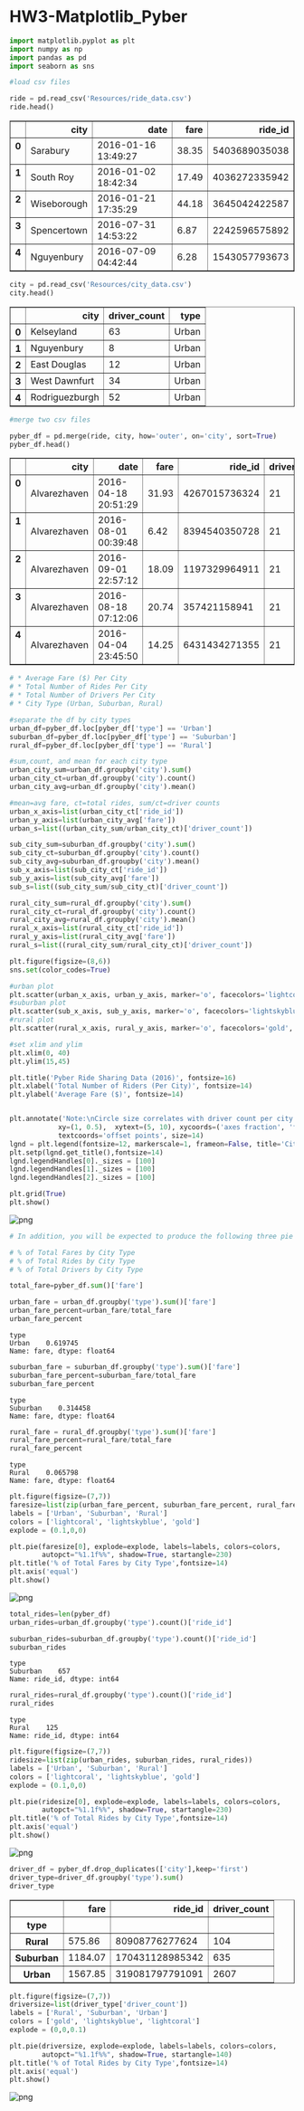 # HW3-Matplotlib_Pyber



```python
import matplotlib.pyplot as plt
import numpy as np
import pandas as pd
import seaborn as sns
```


```python
#load csv files
```


```python
ride = pd.read_csv('Resources/ride_data.csv')
ride.head()
```




<div>
<style>
    .dataframe thead tr:only-child th {
        text-align: right;
    }

    .dataframe thead th {
        text-align: left;
    }

    .dataframe tbody tr th {
        vertical-align: top;
    }
</style>
<table border="1" class="dataframe">
  <thead>
    <tr style="text-align: right;">
      <th></th>
      <th>city</th>
      <th>date</th>
      <th>fare</th>
      <th>ride_id</th>
    </tr>
  </thead>
  <tbody>
    <tr>
      <th>0</th>
      <td>Sarabury</td>
      <td>2016-01-16 13:49:27</td>
      <td>38.35</td>
      <td>5403689035038</td>
    </tr>
    <tr>
      <th>1</th>
      <td>South Roy</td>
      <td>2016-01-02 18:42:34</td>
      <td>17.49</td>
      <td>4036272335942</td>
    </tr>
    <tr>
      <th>2</th>
      <td>Wiseborough</td>
      <td>2016-01-21 17:35:29</td>
      <td>44.18</td>
      <td>3645042422587</td>
    </tr>
    <tr>
      <th>3</th>
      <td>Spencertown</td>
      <td>2016-07-31 14:53:22</td>
      <td>6.87</td>
      <td>2242596575892</td>
    </tr>
    <tr>
      <th>4</th>
      <td>Nguyenbury</td>
      <td>2016-07-09 04:42:44</td>
      <td>6.28</td>
      <td>1543057793673</td>
    </tr>
  </tbody>
</table>
</div>




```python
city = pd.read_csv('Resources/city_data.csv')
city.head()
```




<div>
<style>
    .dataframe thead tr:only-child th {
        text-align: right;
    }

    .dataframe thead th {
        text-align: left;
    }

    .dataframe tbody tr th {
        vertical-align: top;
    }
</style>
<table border="1" class="dataframe">
  <thead>
    <tr style="text-align: right;">
      <th></th>
      <th>city</th>
      <th>driver_count</th>
      <th>type</th>
    </tr>
  </thead>
  <tbody>
    <tr>
      <th>0</th>
      <td>Kelseyland</td>
      <td>63</td>
      <td>Urban</td>
    </tr>
    <tr>
      <th>1</th>
      <td>Nguyenbury</td>
      <td>8</td>
      <td>Urban</td>
    </tr>
    <tr>
      <th>2</th>
      <td>East Douglas</td>
      <td>12</td>
      <td>Urban</td>
    </tr>
    <tr>
      <th>3</th>
      <td>West Dawnfurt</td>
      <td>34</td>
      <td>Urban</td>
    </tr>
    <tr>
      <th>4</th>
      <td>Rodriguezburgh</td>
      <td>52</td>
      <td>Urban</td>
    </tr>
  </tbody>
</table>
</div>




```python
#merge two csv files
```


```python
pyber_df = pd.merge(ride, city, how='outer', on='city', sort=True)
pyber_df.head()
```




<div>
<style>
    .dataframe thead tr:only-child th {
        text-align: right;
    }

    .dataframe thead th {
        text-align: left;
    }

    .dataframe tbody tr th {
        vertical-align: top;
    }
</style>
<table border="1" class="dataframe">
  <thead>
    <tr style="text-align: right;">
      <th></th>
      <th>city</th>
      <th>date</th>
      <th>fare</th>
      <th>ride_id</th>
      <th>driver_count</th>
      <th>type</th>
    </tr>
  </thead>
  <tbody>
    <tr>
      <th>0</th>
      <td>Alvarezhaven</td>
      <td>2016-04-18 20:51:29</td>
      <td>31.93</td>
      <td>4267015736324</td>
      <td>21</td>
      <td>Urban</td>
    </tr>
    <tr>
      <th>1</th>
      <td>Alvarezhaven</td>
      <td>2016-08-01 00:39:48</td>
      <td>6.42</td>
      <td>8394540350728</td>
      <td>21</td>
      <td>Urban</td>
    </tr>
    <tr>
      <th>2</th>
      <td>Alvarezhaven</td>
      <td>2016-09-01 22:57:12</td>
      <td>18.09</td>
      <td>1197329964911</td>
      <td>21</td>
      <td>Urban</td>
    </tr>
    <tr>
      <th>3</th>
      <td>Alvarezhaven</td>
      <td>2016-08-18 07:12:06</td>
      <td>20.74</td>
      <td>357421158941</td>
      <td>21</td>
      <td>Urban</td>
    </tr>
    <tr>
      <th>4</th>
      <td>Alvarezhaven</td>
      <td>2016-04-04 23:45:50</td>
      <td>14.25</td>
      <td>6431434271355</td>
      <td>21</td>
      <td>Urban</td>
    </tr>
  </tbody>
</table>
</div>




```python
# * Average Fare ($) Per City
# * Total Number of Rides Per City
# * Total Number of Drivers Per City
# * City Type (Urban, Suburban, Rural)
```


```python
#separate the df by city types
urban_df=pyber_df.loc[pyber_df['type'] == 'Urban']
suburban_df=pyber_df.loc[pyber_df['type'] == 'Suburban']
rural_df=pyber_df.loc[pyber_df['type'] == 'Rural']
```


```python
#sum,count, and mean for each city type
urban_city_sum=urban_df.groupby('city').sum()
urban_city_ct=urban_df.groupby('city').count()
urban_city_avg=urban_df.groupby('city').mean()
```


```python
#mean=avg fare, ct=total rides, sum/ct=driver counts
urban_x_axis=list(urban_city_ct['ride_id'])
urban_y_axis=list(urban_city_avg['fare'])
urban_s=list((urban_city_sum/urban_city_ct)['driver_count'])
```


```python
sub_city_sum=suburban_df.groupby('city').sum()
sub_city_ct=suburban_df.groupby('city').count()
sub_city_avg=suburban_df.groupby('city').mean()
sub_x_axis=list(sub_city_ct['ride_id'])
sub_y_axis=list(sub_city_avg['fare'])
sub_s=list((sub_city_sum/sub_city_ct)['driver_count'])
```


```python
rural_city_sum=rural_df.groupby('city').sum()
rural_city_ct=rural_df.groupby('city').count()
rural_city_avg=rural_df.groupby('city').mean()
rural_x_axis=list(rural_city_ct['ride_id'])
rural_y_axis=list(rural_city_avg['fare'])
rural_s=list((rural_city_sum/rural_city_ct)['driver_count'])
```


```python
plt.figure(figsize=(8,6))
sns.set(color_codes=True)

#urban plot
plt.scatter(urban_x_axis, urban_y_axis, marker='o', facecolors='lightcoral', edgecolors='black', s=[x*4 for x in urban_s], alpha=0.5, label='Urban', linewidth=2.0)
#suburban plot
plt.scatter(sub_x_axis, sub_y_axis, marker='o', facecolors='lightskyblue', edgecolors='black', s=[x*4 for x in sub_s], alpha=0.5, label='Suburban', linewidth=2.0)
#rural plot
plt.scatter(rural_x_axis, rural_y_axis, marker='o', facecolors='gold', edgecolors='black', s=[x*4 for x in rural_s], alpha=0.5, label='Rural', linewidth=2.0)

#set xlim and ylim
plt.xlim(0, 40)
plt.ylim(15,45)

plt.title('Pyber Ride Sharing Data (2016)', fontsize=16)
plt.xlabel('Total Number of Riders (Per City)', fontsize=14)
plt.ylabel('Average Fare ($)', fontsize=14)


plt.annotate('Note:\nCircle size correlates with driver count per city',
            xy=(1, 0.5),  xytext=(5, 10), xycoords=('axes fraction', 'figure fraction'),
            textcoords='offset points', size=14)
lgnd = plt.legend(fontsize=12, markerscale=1, frameon=False, title='City Types')
plt.setp(lgnd.get_title(),fontsize=14)
lgnd.legendHandles[0]._sizes = [100]
lgnd.legendHandles[1]._sizes = [100]
lgnd.legendHandles[2]._sizes = [100]

plt.grid(True)
plt.show()
```


![png](output_12_0.png)



```python
# In addition, you will be expected to produce the following three pie charts:

# % of Total Fares by City Type
# % of Total Rides by City Type
# % of Total Drivers by City Type
```


```python
total_fare=pyber_df.sum()['fare']
```


```python
urban_fare = urban_df.groupby('type').sum()['fare']
urban_fare_percent=urban_fare/total_fare
urban_fare_percent
```




    type
    Urban    0.619745
    Name: fare, dtype: float64




```python
suburban_fare = suburban_df.groupby('type').sum()['fare']
suburban_fare_percent=suburban_fare/total_fare
suburban_fare_percent
```




    type
    Suburban    0.314458
    Name: fare, dtype: float64




```python
rural_fare = rural_df.groupby('type').sum()['fare']
rural_fare_percent=rural_fare/total_fare
rural_fare_percent
```




    type
    Rural    0.065798
    Name: fare, dtype: float64




```python
plt.figure(figsize=(7,7))
faresize=list(zip(urban_fare_percent, suburban_fare_percent, rural_fare_percent))
labels = ['Urban', 'Suburban', 'Rural']
colors = ['lightcoral', 'lightskyblue', 'gold']
explode = (0.1,0,0)

plt.pie(faresize[0], explode=explode, labels=labels, colors=colors,
        autopct="%1.1f%%", shadow=True, startangle=230)
plt.title('% of Total Fares by City Type',fontsize=14)
plt.axis('equal')
plt.show()
```


![png](output_18_0.png)



```python
total_rides=len(pyber_df)
urban_rides=urban_df.groupby('type').count()['ride_id']
```


```python
suburban_rides=suburban_df.groupby('type').count()['ride_id']
suburban_rides
```




    type
    Suburban    657
    Name: ride_id, dtype: int64




```python
rural_rides=rural_df.groupby('type').count()['ride_id']
rural_rides
```




    type
    Rural    125
    Name: ride_id, dtype: int64




```python
plt.figure(figsize=(7,7))
ridesize=list(zip(urban_rides, suburban_rides, rural_rides))
labels = ['Urban', 'Suburban', 'Rural']
colors = ['lightcoral', 'lightskyblue', 'gold']
explode = (0.1,0,0)

plt.pie(ridesize[0], explode=explode, labels=labels, colors=colors,
        autopct="%1.1f%%", shadow=True, startangle=230)
plt.title('% of Total Rides by City Type',fontsize=14)
plt.axis('equal')
plt.show()
```


![png](output_22_0.png)



```python
driver_df = pyber_df.drop_duplicates(['city'],keep='first')
driver_type=driver_df.groupby('type').sum()
driver_type
```




<div>
<style>
    .dataframe thead tr:only-child th {
        text-align: right;
    }

    .dataframe thead th {
        text-align: left;
    }

    .dataframe tbody tr th {
        vertical-align: top;
    }
</style>
<table border="1" class="dataframe">
  <thead>
    <tr style="text-align: right;">
      <th></th>
      <th>fare</th>
      <th>ride_id</th>
      <th>driver_count</th>
    </tr>
    <tr>
      <th>type</th>
      <th></th>
      <th></th>
      <th></th>
    </tr>
  </thead>
  <tbody>
    <tr>
      <th>Rural</th>
      <td>575.86</td>
      <td>80908776277624</td>
      <td>104</td>
    </tr>
    <tr>
      <th>Suburban</th>
      <td>1184.07</td>
      <td>170431128985342</td>
      <td>635</td>
    </tr>
    <tr>
      <th>Urban</th>
      <td>1567.85</td>
      <td>319081797791091</td>
      <td>2607</td>
    </tr>
  </tbody>
</table>
</div>




```python
plt.figure(figsize=(7,7))
driversize=list(driver_type['driver_count'])
labels = ['Rural', 'Suburban', 'Urban']
colors = ['gold', 'lightskyblue', 'lightcoral']
explode = (0,0,0.1)

plt.pie(driversize, explode=explode, labels=labels, colors=colors,
        autopct="%1.1f%%", shadow=True, startangle=140)
plt.title('% of Total Rides by City Type',fontsize=14)
plt.axis('equal')
plt.show()
```


![png](output_24_0.png)

